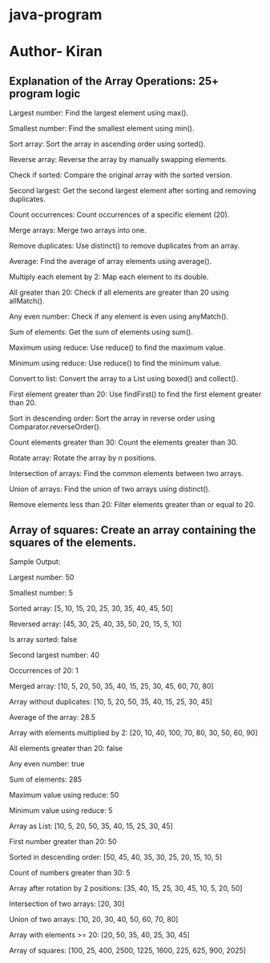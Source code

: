 # java-program
# Author- Kiran

Explanation of the Array Operations: 25+ program logic
-----------------------------------------------------

Largest number: Find the largest element using max().

Smallest number: Find the smallest element using min().

Sort array: Sort the array in ascending order using sorted().

Reverse array: Reverse the array by manually swapping elements.

Check if sorted: Compare the original array with the sorted version.

Second largest: Get the second largest element after sorting and removing duplicates.

Count occurrences: Count occurrences of a specific element (20).

Merge arrays: Merge two arrays into one.

Remove duplicates: Use distinct() to remove duplicates from an array.

Average: Find the average of array elements using average().

Multiply each element by 2: Map each element to its double.

All greater than 20: Check if all elements are greater than 20 using allMatch().

Any even number: Check if any element is even using anyMatch().

Sum of elements: Get the sum of elements using sum().

Maximum using reduce: Use reduce() to find the maximum value.

Minimum using reduce: Use reduce() to find the minimum value.

Convert to list: Convert the array to a List using boxed() and collect().

First element greater than 20: Use findFirst() to find the first element greater than 20.

Sort in descending order: Sort the array in reverse order using Comparator.reverseOrder().

Count elements greater than 30: Count the elements greater than 30.

Rotate array: Rotate the array by n positions.

Intersection of arrays: Find the common elements between two arrays.

Union of arrays: Find the union of two arrays using distinct().

Remove elements less than 20: Filter elements greater than or equal to 20.

Array of squares: Create an array containing the squares of the elements.
----------------------------------------------------------------------------------------------------
Sample Output:

Largest number: 50

Smallest number: 5

Sorted array: [5, 10, 15, 20, 25, 30, 35, 40, 45, 50]

Reversed array: [45, 30, 25, 40, 35, 50, 20, 15, 5, 10]

Is array sorted: false

Second largest number: 40

Occurrences of 20: 1

Merged array: [10, 5, 20, 50, 35, 40, 15, 25, 30, 45, 60, 70, 80]

Array without duplicates: [10, 5, 20, 50, 35, 40, 15, 25, 30, 45]

Average of the array: 28.5

Array with elements multiplied by 2: [20, 10, 40, 100, 70, 80, 30, 50, 60, 90]

All elements greater than 20: false

Any even number: true

Sum of elements: 285

Maximum value using reduce: 50

Minimum value using reduce: 5

Array as List: [10, 5, 20, 50, 35, 40, 15, 25, 30, 45]

First number greater than 20: 50

Sorted in descending order: [50, 45, 40, 35, 30, 25, 20, 15, 10, 5]

Count of numbers greater than 30: 5

Array after rotation by 2 positions: [35, 40, 15, 25, 30, 45, 10, 5, 20, 50]

Intersection of two arrays: [20, 30]

Union of two arrays: [10, 20, 30, 40, 50, 60, 70, 80]

Array with elements >= 20: [20, 50, 35, 40, 25, 30, 45]

Array of squares: [100, 25, 400, 2500, 1225, 1600, 225, 625, 900, 2025]
